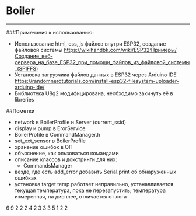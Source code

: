 # Boiler
 

---

###Примечания к использованию:

- Использование html, css, js файлов внутри ESP32, создание файловой системы https://wikihandbk.com/wiki/ESP32:Примеры/Создание_веб-сервера_на_базе_ESP32_при_помощи_файлов_из_файловой_системы_(SPIFFS)
- Установка загрузчика файлов данных в ESP32 через Arduino IDE https://randomnerdtutorials.com/install-esp32-filesystem-uploader-arduino-ide/
- Библиотека U8g2 модифицирована, необходимо закинуть её в libreries

##Пометки
- network в BoilerProfile и Server (current_ssid)
- display и pump в ErorService
- BoilerProfile в CommandManager.h
- set_ext_sensor в BoilerProfile
- хранение ошибок в ОП
- объяснение, как ользоваться командами
- описание классов и докстринги для них:
    - CommandsManager
- везде, где есть add_error добавить Serial.print об обнаруженных ошибках
- установка target temp работает неправильно, устанавливается текущая температура, пока не перезапустить; температура измеренная, на дисплее, отличается от лога 
	
6
9
2
2
2
4
2
3
3
3
5
1
2
2